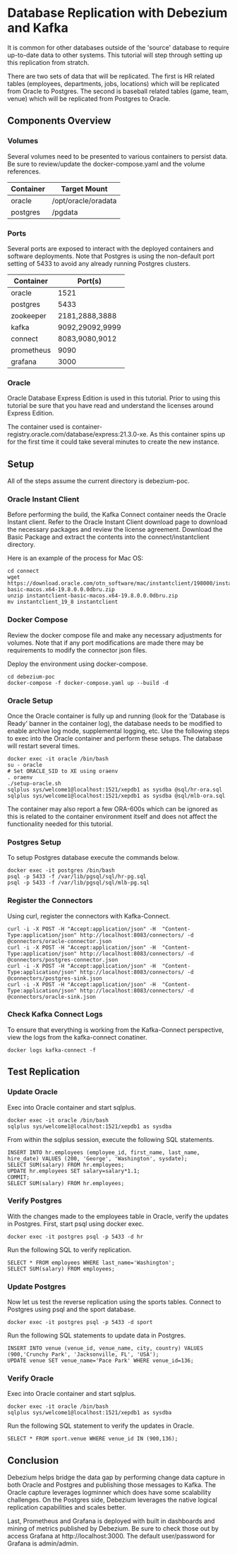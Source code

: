 # Database Replication with Debezium and Kafka
It is common for other databases outside of the 'source' database to require up-to-date data to other systems.  This tutorial will step through setting up this replication from stratch.  

There are two sets of data that will be replicated.  The first is HR related tables (employees, departments, jobs, locations) which will be replicated from Oracle to Postgres.  The second is baseball related tables (game, team, venue) which will be replicated from Postgres to Oracle.

## Components Overview

### Volumes
Several volumes need to be presented to various containers to persist data.  Be sure to review/update the docker-compose.yaml and the volume references.

| Container    | Target Mount         |
|--------------|----------------------|
| oracle       | /opt/oracle/oradata  |
| postgres     | /pgdata              |

### Ports
Several ports are exposed to interact with the deployed containers and software deployments.  Note that Postgres is using the non-default port setting of 5433 to avoid any already running Postgres clusters. 

| Container    | Port(s)         |
|--------------|-----------------|
| oracle       | 1521            |
| postgres     | 5433            |
| zookeeper    | 2181,2888,3888  |
| kafka        | 9092,29092,9999 |
| connect      | 8083,9080,9012  |
| prometheus   | 9090            |
| grafana      | 3000            |

### Oracle
Oracle Database Express Edition is used in this tutorial.  Prior to using this tutorial be sure that you have read and understand the licenses around Express Edition.

The container used is container-registry.oracle.com/database/express:21.3.0-xe.  As this container spins up for the first time it could take several minutes to create the new instance.

## Setup
All of the steps assume the current directory is debezium-poc.

### Oracle Instant Client
Before performing the build, the Kafka Connect container needs the Oracle Instant client.  Refer to the Oracle Instant Client download page to download the necessary packages and review the license agreement.  Download the Basic Package and extract the contents into the connect/instantclient directory.

Here is an example of the process for Mac OS:
```
cd connect
wget https://download.oracle.com/otn_software/mac/instantclient/198000/instantclient-basic-macos.x64-19.8.0.0.0dbru.zip 
unzip instantclient-basic-macos.x64-19.8.0.0.0dbru.zip
mv instantclient_19_8 instantclient
```

### Docker Compose
Review the docker compose file and make any necessary adjustments for volumes.  Note that if any port modifications are made there may be requirements to modify the connector json files.

Deploy the environment using docker-compose.

```
cd debezium-poc
docker-compose -f docker-compose.yaml up --build -d
```

### Oracle Setup
Once the Oracle container is fully up and running (look for the 'Database is Ready' banner in the container log), the database needs to be modified to enable archive log mode, supplemental logging, etc.  Use the following steps to exec into the Oracle container and perform these setups.  The database will restart several times.

```
docker exec -it oracle /bin/bash
su - oracle
# Set ORACLE_SID to XE using oraenv
. oraenv
./setup-oracle.sh
sqlplus sys/welcome1@localhost:1521/xepdb1 as sysdba @sql/hr-ora.sql
sqlplus sys/welcome1@localhost:1521/xepdb1 as sysdba @sql/mlb-ora.sql 
```

The container may also report a few ORA-600s which can be ignored as this is related to the container environment itself and does not affect the functionality needed for this tutorial.

### Postgres Setup
To setup Postgres database execute the commands below.

```
docker exec -it postgres /bin/bash
psql -p 5433 -f /var/lib/pgsql/sql/hr-pg.sql
psql -p 5433 -f /var/lib/pgsql/sql/mlb-pg.sql
```

### Register the Connectors

Using curl, register the connectors with Kafka-Connect.

```
curl -i -X POST -H "Accept:application/json" -H  "Content-Type:application/json" http://localhost:8083/connectors/ -d @connectors/oracle-connector.json
curl -i -X POST -H "Accept:application/json" -H  "Content-Type:application/json" http://localhost:8083/connectors/ -d @connectors/postgres-connector.json
curl -i -X POST -H "Accept:application/json" -H  "Content-Type:application/json" http://localhost:8083/connectors/ -d @connectors/postgres-sink.json
curl -i -X POST -H "Accept:application/json" -H  "Content-Type:application/json" http://localhost:8083/connectors/ -d @connectors/oracle-sink.json
```

### Check Kafka Connect Logs
To ensure that everything is working from the Kafka-Connect perspective, view the logs from the kafka-connect conatiner.

```
docker logs kafka-connect -f
```

## Test Replication

### Update Oracle
Exec into Oracle container and start sqlplus.

```
docker exec -it oracle /bin/bash
sqlplus sys/welcome1@localhost:1521/xepdb1 as sysdba
```

From within the sqlplus session, execute the following SQL statements.

```
INSERT INTO hr.employees (employee_id, first_name, last_name, hire_date) VALUES (200, 'George', 'Washington', sysdate);
SELECT SUM(salary) FROM hr.employees;
UPDATE hr.employees SET salary=salary*1.1;
COMMIT;
SELECT SUM(salary) FROM hr.employees;
```

### Verify Postgres
With the changes made to the employees table in Oracle, verify the updates in Postgres.  First, start psql using docker exec.

```
docker exec -it postgres psql -p 5433 -d hr
```

Run the following SQL to verify replication.

```
SELECT * FROM employees WHERE last_name='Washington';
SELECT SUM(salary) FROM employees;
```

### Update Postgres
Now let us test the reverse replication using the sports tables.  Connect to Postgres using psql and the sport database.

```
docker exec -it postgres psql -p 5433 -d sport
```
Run the following SQL statements to update data in Postgres.

```
INSERT INTO venue (venue_id, venue_name, city, country) VALUES (900,'Crunchy Park', 'Jacksonville, FL', 'USA');
UPDATE venue SET venue_name='Pace Park' WHERE venue_id=136;
```

### Verify Oracle

Exec into Oracle container and start sqlplus.

```
docker exec -it oracle /bin/bash
sqlplus sys/welcome1@localhost:1521/xepdb1 as sysdba
```
Run the following SQL statement to verify the updates in Oracle.

```
SELECT * FROM sport.venue WHERE venue_id IN (900,136);
```

## Conclusion
Debezium helps bridge the data gap by performing change data capture in both Oracle and Postgres and publishing those messages to Kafka.  The Oracle capture leverages logminner which does have some scalability challenges.  On the Postgres side, Debezium leverages the native logical replication capabilities and scales better.

Last, Prometheus and Grafana is deployed with built in dashboards and mining of metrics published by Debezium.  Be sure to check those out by access Grafana at http://localhost:3000.  The default user/password for Grafana is admin/admin.
